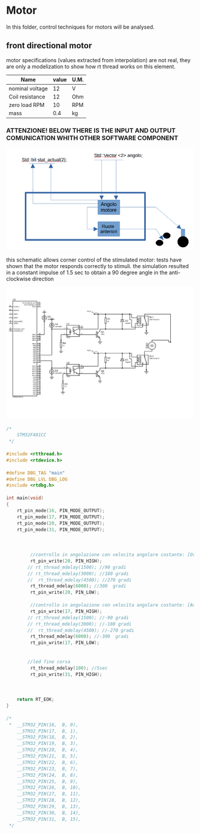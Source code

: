 # Motor 
In this folder, control techniques for motors will be analysed.

## front directional motor
motor specifications (values extracted from interpolation) are not real, they are only a modelization to show how rt thread works on this element.

| Name             | value         | U.M.         |
| -------------    | ------------- |------------- |
| nominal voltage  | 12 |V |
| Coil resistance  | 12  |Ohm |
| zero load RPM  | 10 |RPM |
| mass  | 0.4 |kg |

       
### ATTENZIONE!  BELOW THERE IS THE INPUT AND OUTPUT COMUNICATION WHITH OTHER SOFTWARE COMPONENT 

![ ](https://github.com/jonathan2503/OSES_21_22/blob/4c5b3417920bf14dc67fb0af4484a1c6c100bffe/motor/imm/Screenshot%20(8).png)

this schematic allows corner control of the stimulated motor: tests have shown that the motor responds correctly to stimuli.
the simulation resulted in a constant impulse of 1.5 sec to obtain a 90 degree angle in the anti-clockwise direction 

![ ](https://github.com/jonathan2503/OSES_21_22/blob/6ad8514bd9fe83c911792a1789303c80133c11d3/motor/imm/bo.png)

```c
/*
    STM32F401CC
 */

#include <rtthread.h>
#include <rtdevice.h>

#define DBG_TAG "main"
#define DBG_LVL DBG_LOG
#include <rtdbg.h>

int main(void)
{
    rt_pin_mode(16, PIN_MODE_OUTPUT);
    rt_pin_mode(17, PIN_MODE_OUTPUT);
    rt_pin_mode(20, PIN_MODE_OUTPUT);
    rt_pin_mode(31, PIN_MODE_OUTPUT);



         //controllo in angolazione con velocita angolare costante: [Orario]
         rt_pin_write(20, PIN_HIGH);
        // rt_thread_mdelay(1500); //90 gradi
        // rt_thread_mdelay(3000); //180 gradi
        //  rt_thread_mdelay(4500); //270 gradi
         rt_thread_mdelay(6000); //300  gradi
         rt_pin_write(20, PIN_LOW);
         
         //controllo in angolazione con velocita angolare costante: [Antiorario]
         rt_pin_write(17, PIN_HIGH);
        // rt_thread_mdelay(1500); //-90 gradi
        // rt_thread_mdelay(3000); //-180 gradi
        //  rt_thread_mdelay(4500); //-270 gradi
         rt_thread_mdelay(6000); //-300  gradi
         rt_pin_write(17, PIN_LOW);
        
        
        //led fine corsa
         rt_thread_mdelay(100); //5sec
         rt_pin_write(31, PIN_HIGH);

         

    return RT_EOK;
}

/*
 *  __STM32_PIN(16,  B, 0),
    __STM32_PIN(17,  B, 1),
    __STM32_PIN(18,  B, 2),
    __STM32_PIN(19,  B, 3),
    __STM32_PIN(20,  B, 4),
    __STM32_PIN(21,  B, 5),
    __STM32_PIN(22,  B, 6),
    __STM32_PIN(23,  B, 7),
    __STM32_PIN(24,  B, 8),
    __STM32_PIN(25,  B, 9),
    __STM32_PIN(26,  B, 10),
    __STM32_PIN(27,  B, 11),
    __STM32_PIN(28,  B, 12),
    __STM32_PIN(29,  B, 13),
    __STM32_PIN(30,  B, 14),
    __STM32_PIN(31,  B, 15),
 */

```

